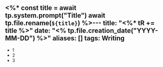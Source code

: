 <%*
    const title = await tp.system.prompt("Title")
    await tp.file.rename(`${title}`)
%>---
title: "<%* tR += title %>"
date: "<% tp.file.creation_date("YYYY-MM-DD") %>"
aliases: []
tags: Writing
---


- 1
- 2
- 3